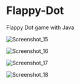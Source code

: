 # Flappy-Dot
 Flappy Dot game with Java
 
 
![Screenshot_15](https://user-images.githubusercontent.com/102741640/178151543-dec1ca60-6c3e-4fae-a011-099f88827783.png)


![Screenshot_16](https://user-images.githubusercontent.com/102741640/178151555-49281e42-8bce-4038-8727-8651c526f1d9.png)


![Screenshot_17](https://user-images.githubusercontent.com/102741640/178151558-0b9f8e3d-4102-4d0c-aea7-5ab6ecd73950.png)


![Screenshot_18](https://user-images.githubusercontent.com/102741640/178151560-1c3b0a56-d6b1-4d1f-a4e9-89ea9129305e.png)
